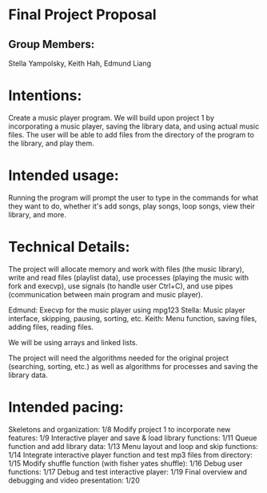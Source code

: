 # Final Project Proposal

## Group Members:

Stella Yampolsky, Keith Hah, Edmund Liang

# Intentions:
Create a music player program. We will build upon project 1 by incorporating a music player, saving the library data, and using actual music files. The user will be able to add files from the directory of the program to the library, and play them.

# Intended usage:
Running the program will prompt the user to type in the commands for what they want to do, whether it's add songs, play songs, loop songs, view their library, and more.

# Technical Details:
The project will allocate memory and work with files (the music library), write and read files (playlist data), use processes (playing the music with fork and execvp), use signals (to handle user Ctrl+C), and use pipes (communication between main program and music player).

Edmund: Execvp for the music player using mpg123
Stella: Music player interface, skipping, pausing, sorting, etc.
Keith: Menu function, saving files, adding files, reading files.

We will be using arrays and linked lists.

The project will need the algorithms needed for the original project (searching, sorting, etc.) as well as algorithms for processes and saving the library data.


# Intended pacing:

Skeletons and organization: 1/8
Modify project 1 to incorporate new features: 1/9
Interactive player and save & load library functions: 1/11
Queue function and add library data: 1/13
Menu layout and loop and skip functions: 1/14
Integrate interactive player function and test mp3 files from directory: 1/15
Modify shuffle function (with fisher yates shuffle): 1/16
Debug user functions: 1/17
Debug and test interactive player: 1/19
Final overview and debugging and video presentation: 1/20
